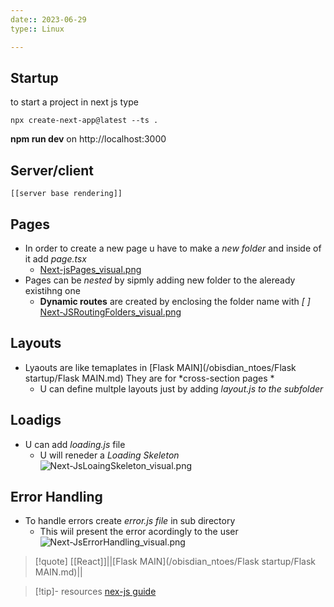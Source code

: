 ```yaml
---
date:: 2023-06-29
type:: Linux

---
```


## Startup 
to start a project in next js type 
```
npx create-next-app@latest --ts .
```

**npm run dev**
on  http://localhost:3000
## Server/client 
	[[server base rendering]]
## Pages 

- In order to create a new page u have to make a *new folder* and inside of it add *page.tsx*
	- [Next-jsPages_visual.png](/static/Next-jsPages_visual.png)
 - Pages can be *nested* by sipmly adding  new folder to the aleready existihng one 
	 - **Dynamic routes**  are created by enclosing the folder name with *[ ]*
		 [Next-JSRoutingFolders_visual.png](/static/Next-JSRoutingFolders_visual.png)

## Layouts 
- Lyaouts are like temaplates in [Flask MAIN](/obisdian_ntoes/Flask startup/Flask MAIN.md) They are for *cross-section pages *
	- U can define multple layouts just by adding *layout.js to the subfolder*
		

## Loadigs 

- U can add *loading.js* file 
	-  U will reneder a *Loading Skeleton*
		  ![Next-JsLoaingSkeleton_visual.png](/static/Next-JsLoaingSkeleton_visual.png)

## Error Handling 
- To handle errors create *error.js file* in sub directory 
	- This wiil present the error acordingly to the user 
	 ![Next-JsErrorHandling_visual.png](/static/Next-JsErrorHandling_visual.png)


>[!quote] [[React]]||[Flask MAIN](/obisdian_ntoes/Flask startup/Flask MAIN.md)||


$$ $$

>[!tip]- resources 
>[nex-js guide](https://www.youtube.com/watch?v=wm5gMKuwSYk)